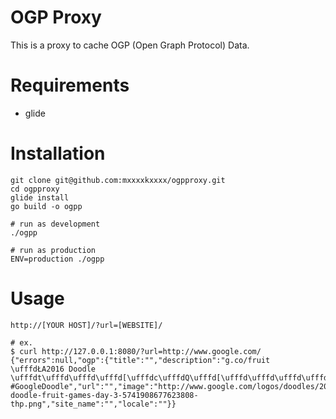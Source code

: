 # OGP Proxy
This is a proxy to cache OGP (Open Graph Protocol) Data.

# Requirements

- glide

# Installation

```
git clone git@github.com:mxxxxkxxxx/ogpproxy.git
cd ogpproxy
glide install
go build -o ogpp

# run as development
./ogpp

# run as production
ENV=production ./ogpp
```

# Usage

```
http://[YOUR HOST]/?url=[WEBSITE]/

# ex.
$ curl http://127.0.0.1:8080/?url=http://www.google.com/
{"errors":null,"ogp":{"title":"","description":"g.co/fruit \ufffdŁA2016 Doodle \ufffdt\ufffd\ufffd\ufffd[\ufffdc\ufffdQ\ufffd[\ufffd\ufffd\ufffd\ufffd\ufffd`\ufffdF\ufffdb\ufffdN #GoogleDoodle","url":"","image":"http://www.google.com/logos/doodles/2016/2016-doodle-fruit-games-day-3-5741908677623808-thp.png","site_name":"","locale":""}}
```
